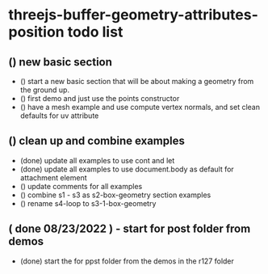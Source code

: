 # threejs-buffer-geometry-attributes-position todo list

## () new basic section
* () start a new basic section that will be about making a geometry from the ground up.
* () first demo and just use the points constructor
* () have a mesh example and use compute vertex normals, and set clean defaults for uv attribute

## () clean up and combine examples
* (done) update all examples to use cont and let
* (done) update all examples to use document.body as default for attachment element
* () update comments for all examples
* () combine s1 - s3 as s2-box-geometry section examples
* () rename s4-loop to s3-1-box-geometry

## ( done 08/23/2022 ) - start for post folder from demos
* (done) start the for ppst folder from the demos in the r127 folder
